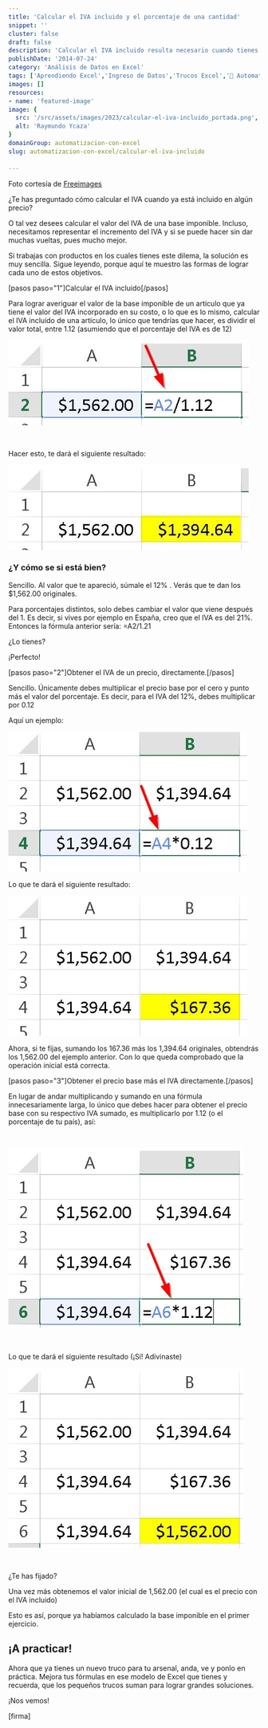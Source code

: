 ```yaml
---
title: 'Calcular el IVA incluido y el porcentaje de una cantidad'
snippet: ''
cluster: false
draft: false 
description: 'Calcular el IVA incluido resulta necesario cuando tienes esos catálogos de precios sin detalle de impuestos. Aquí te muestro cómo hacerlo fácil y sencillo.'
publishDate: '2014-07-24'
category: 'Análisis de Datos en Excel'
tags: ['Aprendiendo Excel','Ingreso de Datos','Trucos Excel','🤖 Automatización con Excel']
images: []
resources: 
- name: 'featured-image'
image: {
  src: '/src/assets/images/2023/calcular-el-iva-incluido_portada.png',
  alt: 'Raymundo Ycaza'
}
domainGroup: automatizacion-con-excel
slug: automatizacion-con-excel/calcular-el-iva-incluido

---
```


Foto cortesía de [Freeimages](http://www.freeimages.com/photo/649206 "Freeimages")

¿Te has preguntado cómo calcular el IVA cuando ya está incluido en algún precio?

O tal vez desees calcular el valor del IVA de una base imponible. Incluso, necesitamos representar el incremento del IVA y si se puede hacer sin dar muchas vueltas, pues mucho mejor.

Si trabajas con productos en los cuales tienes este dilema, la solución es muy sencilla. Sigue leyendo, porque aquí te muestro las formas de lograr cada uno de estos objetivos.

\[pasos paso="1"\]Calcular el IVA incluido\[/pasos\]

Para lograr averiguar el valor de la base imponible de un artículo que ya tiene el valor del IVA incorporado en su costo, o lo que es lo mismo, calcular el IVA incluido de una artículo, lo único que tendrías que hacer, es dividir el valor total, entre 1.12 (asumiendo que el porcentaje del IVA es de 12)

![Calcular el IVA incluido](images/calcular-el-iva-incluido_001.jpg)

 

Hacer esto, te dará el siguiente resultado:

![Calcular el IVA incluido](images/calcular-el-iva-incluido_002.jpg)

### ¿Y cómo se si está bien?

Sencillo. Al valor que te apareció, súmale el 12% . Verás que te dan los $1,562.00 originales.

Para porcentajes distintos, solo debes cambiar el valor que viene después del 1. Es decir, si vives por ejemplo en España, creo que el IVA es del 21%. Entonces la fórmula anterior sería: =A2/1.21

¿Lo tienes?

¡Perfecto!

\[pasos paso="2"\]Obtener el IVA de un precio, directamente.\[/pasos\]

Sencillo. Únicamente debes multiplicar el precio base por el cero y punto más el valor del porcentaje. Es decir, para el IVA del 12%, debes multiplicar por 0.12

Aquí un ejemplo:

![Calcular el IVA incluido](images/calcular-el-iva-incluido_003.jpg)

Lo que te dará el siguiente resultado:

![Calcular el IVA incluido](images/calcular-el-iva-incluido_004.jpg)

Ahora, si te fijas, sumando los 167.36 más los 1,394.64 originales, obtendrás los 1,562.00 del ejemplo anterior. Con lo que queda comprobado que la operación inicial está correcta.

\[pasos paso="3"\]Obtener el precio base más el IVA directamente.\[/pasos\]

En lugar de andar multiplicando y sumando en una fórmula innecesariamente larga, lo único que debes hacer para obtener el precio base con su respectivo IVA sumado, es multiplicarlo por 1.12 (o el porcentaje de tu país), así:

 

![Calcular el IVA incluido](images/calcular-el-iva-incluido_005.jpg)

 

Lo que te dará el siguiente resultado (¡Sí! Adivinaste)

![Calcular el IVA incluido](images/calcular-el-iva-incluido_006.jpg)

 

¿Te has fijado?

Una vez más obtenemos el valor inicial de 1,562.00 (el cual es el precio con el IVA incluido)

Esto es así, porque ya habíamos calculado la base imponible en el primer ejercicio.

## ¡A practicar!

Ahora que ya tienes un nuevo truco para tu arsenal, anda, ve y ponlo en práctica. Mejora tus fórmulas en ese modelo de Excel que tienes y recuerda, que los pequeños trucos suman para lograr grandes soluciones.

¡Nos vemos!

\[firma\]
